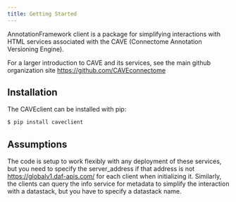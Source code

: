 ```yaml
---
title: Getting Started
---
```


AnnotationFramework client is a package for simplifying interactions
with HTML services associated with the CAVE (Connectome Annotation
Versioning Engine).

For a larger introduction to CAVE and its services,
see the main github organization site https://github.com/CAVEconnectome

## Installation

The CAVEclient can be installed with pip:

```bash
$ pip install caveclient
```

## Assumptions

The code is setup to work flexibly with any deployment of these
services, but you need to specify the server_address if that address is
not <https://globalv1.daf-apis.com/> for each client when initializing
it. Similarly, the clients can query the info service for metadata to
simplify the interaction with a datastack, but you have to specify a
datastack name.

